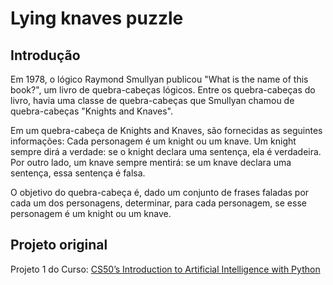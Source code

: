 # Lying knaves puzzle

## Introdução

Em 1978, o lógico Raymond Smullyan publicou "What is the name of this book?", um livro de quebra-cabeças lógicos. Entre os quebra-cabeças do livro, havia uma classe de quebra-cabeças que Smullyan chamou de quebra-cabeças "Knights and Knaves".

Em um quebra-cabeça de Knights and Knaves, são fornecidas as seguintes informações: Cada personagem é um knight ou um knave. Um knight sempre dirá a verdade: se o knight declara uma sentença, ela é verdadeira. Por outro lado, um knave sempre mentirá: se um knave declara uma sentença, essa sentença é falsa.

O objetivo do quebra-cabeça é, dado um conjunto de frases faladas por cada um dos personagens, determinar, para cada personagem, se esse personagem é um knight ou um knave.

## Projeto original

Projeto 1 do Curso: [CS50’s Introduction to Artificial Intelligence with Python](https://cs50.harvard.edu/ai/2020/weeks/1/)